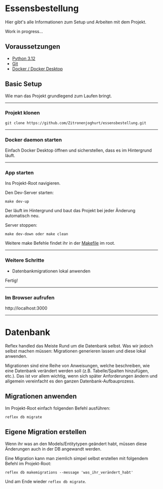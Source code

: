 # Essensbestellung
Hier gibt's alle Informationen zum Setup und Arbeiten mit dem Projekt.

Work in progress...

## Voraussetzungen
- [Python 3.12](https://www.python.org/downloads/release/python-3120/)
- [Git](https://git-scm.com/downloads)
- [Docker / Docker Desktop](https://www.docker.com/products/docker-desktop/)

## Basic Setup
Wie man das Projekt grundlegend zum Laufen bringt.

---
### Projekt klonen
```shell
git clone https://github.com/Zitronenjoghurt/essensbestellung.git
```
---
### Docker daemon starten
Einfach Docker Desktop öffnen und sicherstellen, dass es im Hintergrund läuft.

---
### App starten
Ins Projekt-Root navigieren.

Den Dev-Server starten:
```shell
make dev-up
```
Der läuft im Hintergrund und baut das Projekt bei jeder Änderung automatisch neu.

Server stoppen:
```shell
make dev-down oder make clean
```
Weitere make Befehle findet ihr in der [Makefile](Makefile) im root.

---
### Weitere Schritte
- Datenbankmigrationen lokal anwenden

Fertig!

---
### Im Browser aufrufen
http://localhost:3000

---

# Datenbank
Reflex handled das Meiste Rund um die Datenbank selbst. Was wir jedoch selbst machen müssen: Migrationen generieren lassen und diese lokal anwenden.

Migrationen sind eine Reihe von Anweisungen, welche beschreiben, wie eine Datenbank verändert werden soll (z.B. Tabelle/Spalten hinzufügen, etc.).
Das ist vor allem wichtig, wenn sich später Anforderungen ändern und allgemein vereinfacht es den ganzen Datenbank-Aufbauprozess.

## Migrationen anwenden
Im Projekt-Root einfach folgenden Befehl ausführen:
```shell
reflex db migrate
```

## Eigene Migration erstellen
Wenn ihr was an den Models/Entitytypen geändert habt, müssen diese Änderungen auch in der DB angewandt werden.

Eine Migration kann man ziemlich simpel selbst erstellen mit folgendem Befehl im Projekt-Root:
```shell
reflex db makemigrations --message 'was_ihr_verändert_habt'
```
Und am Ende wieder `reflex db migrate`.